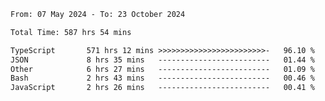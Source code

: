 
<!--START_SECTION:waka-->

```txt
From: 07 May 2024 - To: 23 October 2024

Total Time: 587 hrs 54 mins

TypeScript       571 hrs 12 mins >>>>>>>>>>>>>>>>>>>>>>>>-   96.10 %
JSON             8 hrs 35 mins   -------------------------   01.44 %
Other            6 hrs 27 mins   -------------------------   01.09 %
Bash             2 hrs 43 mins   -------------------------   00.46 %
JavaScript       2 hrs 26 mins   -------------------------   00.41 %
```

<!--END_SECTION:waka-->

<!--

### Hi there 👋
**Iam-cesar/Iam-cesar** is a ✨ _special_ ✨ repository because its `README.md` (this file) appears on your GitHub profile.

Here are some ideas to get you started:

- 🔭 I’m currently working on ...
- 🌱 I’m currently learning ...
- 👯 I’m looking to collaborate on ...
- 🤔 I’m looking for help with ...
- 💬 Ask me about ...
- 📫 How to reach me: ...
- 😄 Pronouns: ...
- ⚡ Fun fact: ...
-->
